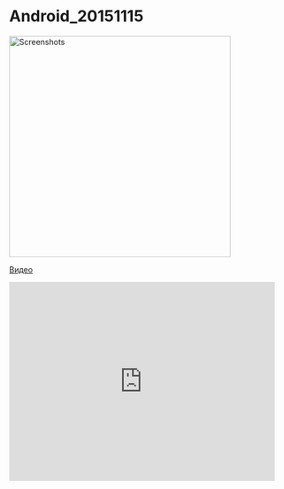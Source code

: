 # Android_20151115

<image src="Auxiliary_files/3q3A63B1TdQ.jpg" height=400 alt="Screenshots"/>

[Видео](http://www.youtube.com/watch?v=KjQMsyWE8Do)

<iframe width="480" height="360" src="http://www.youtube.com/watch?v=KjQMsyWE8Do" frameborder="0"> </iframe>
